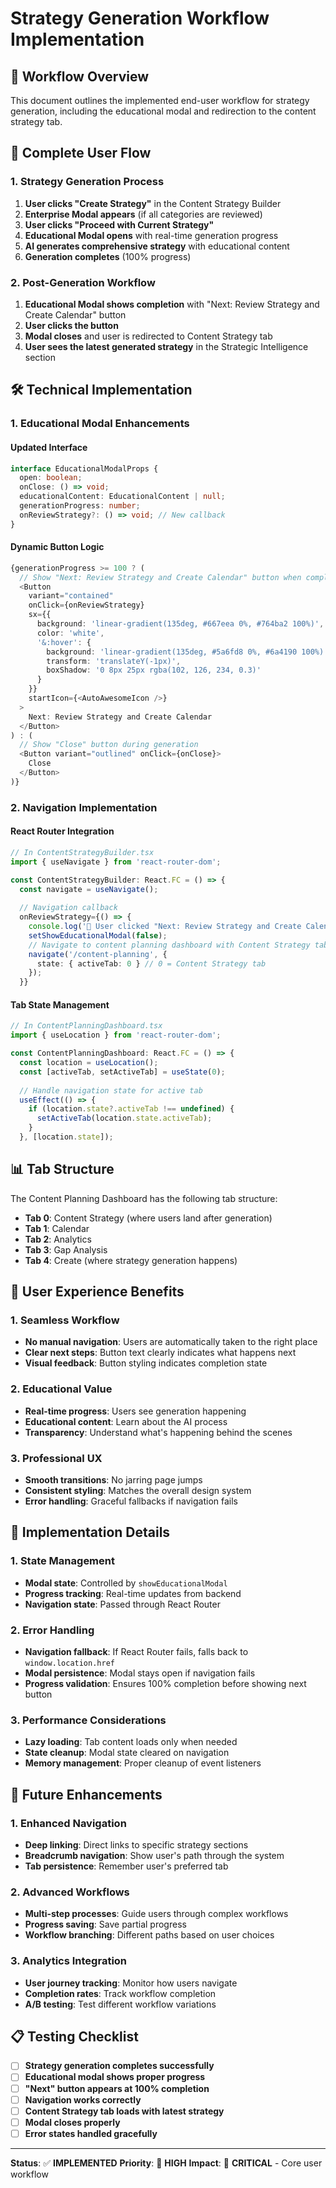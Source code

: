 # Strategy Generation Workflow Implementation

## 🎯 **Workflow Overview**

This document outlines the implemented end-user workflow for strategy generation, including the educational modal and redirection to the content strategy tab.

## 🔄 **Complete User Flow**

### **1. Strategy Generation Process**
1. **User clicks "Create Strategy"** in the Content Strategy Builder
2. **Enterprise Modal appears** (if all categories are reviewed)
3. **User clicks "Proceed with Current Strategy"**
4. **Educational Modal opens** with real-time generation progress
5. **AI generates comprehensive strategy** with educational content
6. **Generation completes** (100% progress)

### **2. Post-Generation Workflow**
1. **Educational Modal shows completion** with "Next: Review Strategy and Create Calendar" button
2. **User clicks the button**
3. **Modal closes** and user is redirected to Content Strategy tab
4. **User sees the latest generated strategy** in the Strategic Intelligence section

## 🛠️ **Technical Implementation**

### **1. Educational Modal Enhancements**

#### **Updated Interface**
```typescript
interface EducationalModalProps {
  open: boolean;
  onClose: () => void;
  educationalContent: EducationalContent | null;
  generationProgress: number;
  onReviewStrategy?: () => void; // New callback
}
```

#### **Dynamic Button Logic**
```typescript
{generationProgress >= 100 ? (
  // Show "Next: Review Strategy and Create Calendar" button when complete
  <Button
    variant="contained"
    onClick={onReviewStrategy}
    sx={{ 
      background: 'linear-gradient(135deg, #667eea 0%, #764ba2 100%)',
      color: 'white',
      '&:hover': {
        background: 'linear-gradient(135deg, #5a6fd8 0%, #6a4190 100%)',
        transform: 'translateY(-1px)',
        boxShadow: '0 8px 25px rgba(102, 126, 234, 0.3)'
      }
    }}
    startIcon={<AutoAwesomeIcon />}
  >
    Next: Review Strategy and Create Calendar
  </Button>
) : (
  // Show "Close" button during generation
  <Button variant="outlined" onClick={onClose}>
    Close
  </Button>
)}
```

### **2. Navigation Implementation**

#### **React Router Integration**
```typescript
// In ContentStrategyBuilder.tsx
import { useNavigate } from 'react-router-dom';

const ContentStrategyBuilder: React.FC = () => {
  const navigate = useNavigate();
  
  // Navigation callback
  onReviewStrategy={() => {
    console.log('🎯 User clicked "Next: Review Strategy and Create Calendar"');
    setShowEducationalModal(false);
    // Navigate to content planning dashboard with Content Strategy tab active
    navigate('/content-planning', { 
      state: { activeTab: 0 } // 0 = Content Strategy tab
    });
  }}
```

#### **Tab State Management**
```typescript
// In ContentPlanningDashboard.tsx
import { useLocation } from 'react-router-dom';

const ContentPlanningDashboard: React.FC = () => {
  const location = useLocation();
  const [activeTab, setActiveTab] = useState(0);
  
  // Handle navigation state for active tab
  useEffect(() => {
    if (location.state?.activeTab !== undefined) {
      setActiveTab(location.state.activeTab);
    }
  }, [location.state]);
```

## 📊 **Tab Structure**

The Content Planning Dashboard has the following tab structure:
- **Tab 0**: Content Strategy (where users land after generation)
- **Tab 1**: Calendar
- **Tab 2**: Analytics
- **Tab 3**: Gap Analysis
- **Tab 4**: Create (where strategy generation happens)

## 🎯 **User Experience Benefits**

### **1. Seamless Workflow**
- **No manual navigation**: Users are automatically taken to the right place
- **Clear next steps**: Button text clearly indicates what happens next
- **Visual feedback**: Button styling indicates completion state

### **2. Educational Value**
- **Real-time progress**: Users see generation happening
- **Educational content**: Learn about the AI process
- **Transparency**: Understand what's happening behind the scenes

### **3. Professional UX**
- **Smooth transitions**: No jarring page jumps
- **Consistent styling**: Matches the overall design system
- **Error handling**: Graceful fallbacks if navigation fails

## 🔧 **Implementation Details**

### **1. State Management**
- **Modal state**: Controlled by `showEducationalModal`
- **Progress tracking**: Real-time updates from backend
- **Navigation state**: Passed through React Router

### **2. Error Handling**
- **Navigation fallback**: If React Router fails, falls back to `window.location.href`
- **Modal persistence**: Modal stays open if navigation fails
- **Progress validation**: Ensures 100% completion before showing next button

### **3. Performance Considerations**
- **Lazy loading**: Tab content loads only when needed
- **State cleanup**: Modal state cleared on navigation
- **Memory management**: Proper cleanup of event listeners

## 🚀 **Future Enhancements**

### **1. Enhanced Navigation**
- **Deep linking**: Direct links to specific strategy sections
- **Breadcrumb navigation**: Show user's path through the system
- **Tab persistence**: Remember user's preferred tab

### **2. Advanced Workflows**
- **Multi-step processes**: Guide users through complex workflows
- **Progress saving**: Save partial progress
- **Workflow branching**: Different paths based on user choices

### **3. Analytics Integration**
- **User journey tracking**: Monitor how users navigate
- **Completion rates**: Track workflow completion
- **A/B testing**: Test different workflow variations

## 📋 **Testing Checklist**

- [ ] **Strategy generation completes successfully**
- [ ] **Educational modal shows proper progress**
- [ ] **"Next" button appears at 100% completion**
- [ ] **Navigation works correctly**
- [ ] **Content Strategy tab loads with latest strategy**
- [ ] **Modal closes properly**
- [ ] **Error states handled gracefully**

---

**Status**: ✅ **IMPLEMENTED**
**Priority**: 🔴 **HIGH**
**Impact**: 🎯 **CRITICAL** - Core user workflow
